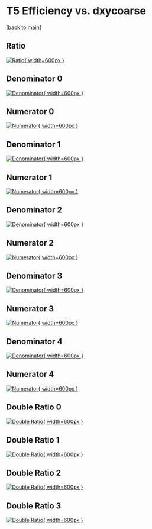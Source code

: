 # T5 Efficiency vs. dxycoarse

[[back to main](./)]



## Ratio

[![Ratio](../mtv/var/T5_loweta_11_0_eff_dxycoarse.png){ width=600px }](../mtv/var/T5_loweta_11_0_eff_dxycoarse.pdf)

## Denominator 0

[![Denominator](../mtv/den/T5_loweta_11_0_eff_dxycoarse_den0.png){ width=600px }](../mtv/den/T5_loweta_11_0_eff_dxycoarse_den0.pdf)

## Numerator 0

[![Numerator](../mtv/num/T5_loweta_11_0_eff_dxycoarse_num0.png){ width=600px }](../mtv/num/T5_loweta_11_0_eff_dxycoarse_num0.pdf)

## Denominator 1

[![Denominator](../mtv/den/T5_loweta_11_0_eff_dxycoarse_den1.png){ width=600px }](../mtv/den/T5_loweta_11_0_eff_dxycoarse_den1.pdf)

## Numerator 1

[![Numerator](../mtv/num/T5_loweta_11_0_eff_dxycoarse_num1.png){ width=600px }](../mtv/num/T5_loweta_11_0_eff_dxycoarse_num1.pdf)

## Denominator 2

[![Denominator](../mtv/den/T5_loweta_11_0_eff_dxycoarse_den2.png){ width=600px }](../mtv/den/T5_loweta_11_0_eff_dxycoarse_den2.pdf)

## Numerator 2

[![Numerator](../mtv/num/T5_loweta_11_0_eff_dxycoarse_num2.png){ width=600px }](../mtv/num/T5_loweta_11_0_eff_dxycoarse_num2.pdf)

## Denominator 3

[![Denominator](../mtv/den/T5_loweta_11_0_eff_dxycoarse_den3.png){ width=600px }](../mtv/den/T5_loweta_11_0_eff_dxycoarse_den3.pdf)

## Numerator 3

[![Numerator](../mtv/num/T5_loweta_11_0_eff_dxycoarse_num3.png){ width=600px }](../mtv/num/T5_loweta_11_0_eff_dxycoarse_num3.pdf)

## Denominator 4

[![Denominator](../mtv/den/T5_loweta_11_0_eff_dxycoarse_den4.png){ width=600px }](../mtv/den/T5_loweta_11_0_eff_dxycoarse_den4.pdf)

## Numerator 4

[![Numerator](../mtv/num/T5_loweta_11_0_eff_dxycoarse_num4.png){ width=600px }](../mtv/num/T5_loweta_11_0_eff_dxycoarse_num4.pdf)

## Double Ratio 0

[![Double Ratio](../mtv/ratio/T5_loweta_11_0_eff_dxycoarse_ratio0.png){ width=600px }](../mtv/ratio/T5_loweta_11_0_eff_dxycoarse_ratio0.pdf)

## Double Ratio 1

[![Double Ratio](../mtv/ratio/T5_loweta_11_0_eff_dxycoarse_ratio1.png){ width=600px }](../mtv/ratio/T5_loweta_11_0_eff_dxycoarse_ratio1.pdf)

## Double Ratio 2

[![Double Ratio](../mtv/ratio/T5_loweta_11_0_eff_dxycoarse_ratio2.png){ width=600px }](../mtv/ratio/T5_loweta_11_0_eff_dxycoarse_ratio2.pdf)

## Double Ratio 3

[![Double Ratio](../mtv/ratio/T5_loweta_11_0_eff_dxycoarse_ratio3.png){ width=600px }](../mtv/ratio/T5_loweta_11_0_eff_dxycoarse_ratio3.pdf)

